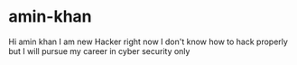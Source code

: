 # amin-khan
Hi amin khan I am new Hacker right now I don't know how to hack properly but I will pursue my career in cyber security only 

